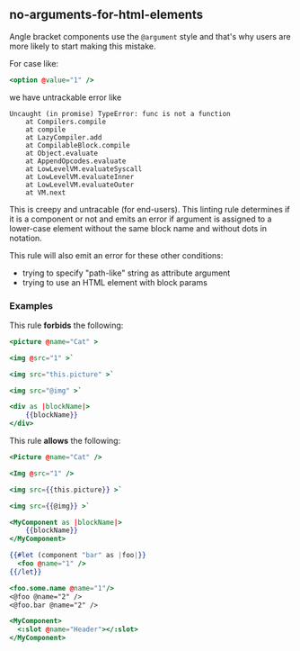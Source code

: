 ## no-arguments-for-html-elements


Angle bracket components use the `@argument` style and that's why users are more likely to start making this mistake.

For case like:

```hbs
<option @value="1" />
```

we have untrackable error like

```
Uncaught (in promise) TypeError: func is not a function
    at Compilers.compile
    at compile
    at LazyCompiler.add
    at CompilableBlock.compile
    at Object.evaluate
    at AppendOpcodes.evaluate
    at LowLevelVM.evaluateSyscall
    at LowLevelVM.evaluateInner
    at LowLevelVM.evaluateOuter
    at VM.next
```

This is creepy and untracable (for end-users).
This linting rule determines if it is a component or not and emits an error if argument is assigned to a lower-case element without the same block name and without dots in notation.

This rule will also emit an error for these other conditions: 

- trying to specify "path-like" string as attribute argument
- trying to use an HTML element with block params


### Examples

This rule **forbids** the following:

```hbs
<picture @name="Cat" >
```

```hbs
<img @src="1" >`
```

```hbs
<img src="this.picture" >`
```

```hbs
<img src="@img" >`
```

```hbs
<div as |blockName|>
    {{blockName}}
</div>
```

This rule **allows** the following:

```hbs
<Picture @name="Cat" />
```

```hbs
<Img @src="1" />
```

```hbs
<img src={{this.picture}} >`
```

```hbs
<img src={{@img}} >`
```

```hbs
<MyComponent as |blockName|>
    {{blockName}}
</MyComponent>
```

```hbs
{{#let (component "bar" as |foo|}}
  <foo @name="1" />
{{/let}}
```

```hbs
<foo.some.name @name="1"/>
<@foo @name="2" />
<@foo.bar @name="2" />
```

```hbs
<MyComponent>
  <:slot @name="Header"></:slot>
</MyComponent>
```
